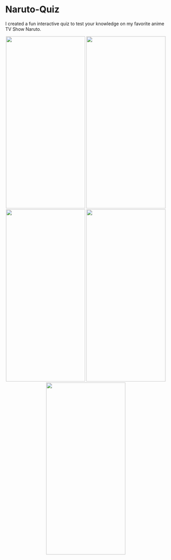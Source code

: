 # Naruto-Quiz
I created a fun interactive quiz to test your knowledge on my favorite anime TV Show Naruto.


<p align = "center">
  <img src= "https://user-images.githubusercontent.com/24784219/182398273-bd7d5cc4-f9db-4fa2-a350-d7ef8c252372.jpeg" width = "248" height = "537"/>
  <img src= "https://user-images.githubusercontent.com/24784219/182398291-af53be80-4aeb-41f3-83fe-ce1b8d56d6bd.jpeg" width = "248" height = "537"/>
  <img src= "https://user-images.githubusercontent.com/24784219/182398297-3fecfc7e-07f7-4e3f-a4ba-42af3bdd87c0.jpeg" width = "248" height = "537"/>
  <img src= "https://user-images.githubusercontent.com/24784219/182398299-4c4f4c34-17f0-4044-be07-acefe64d8c93.jpeg" width = "248" height = "537"/>
  <img src= "https://user-images.githubusercontent.com/24784219/182398301-841110ed-76a6-4cfe-b717-d574c7780457.jpeg" width = "248" height = "537"/>
</p>

